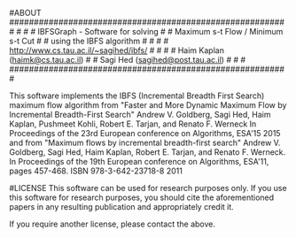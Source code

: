 #ABOUT
\#########################################################
\#                                                       #
\#  IBFSGraph -  Software for solving                    #
\#               Maximum s-t Flow / Minimum s-t Cut      #
\#               using the IBFS algorithm                #
\#                                                       #
\#  http://www.cs.tau.ac.il/~sagihed/ibfs/               #
\#                                                       #
\#  Haim Kaplan (haimk@cs.tau.ac.il)                     #
\#  Sagi Hed (sagihed@post.tau.ac.il)                    #
\#                                                       #
\#########################################################

This software implements the IBFS (Incremental Breadth First Search) maximum flow algorithm from
	"Faster and More Dynamic Maximum Flow
	by Incremental Breadth-First Search"
	Andrew V. Goldberg, Sagi Hed, Haim Kaplan, Pushmeet Kohli,
	Robert E. Tarjan, and Renato F. Werneck
	In Proceedings of the 23rd European conference on Algorithms, ESA'15
	2015
and from
	"Maximum flows by incremental breadth-first search"
	Andrew V. Goldberg, Sagi Hed, Haim Kaplan, Robert E. Tarjan, and Renato F. Werneck.
	In Proceedings of the 19th European conference on Algorithms, ESA'11, pages 457-468.
	ISBN 978-3-642-23718-8
	2011

#LICENSE
This software can be used for research purposes only.
If you use this software for research purposes, you should cite the aforementioned papers
in any resulting publication and appropriately credit it.

If you require another license, please contact the above.
